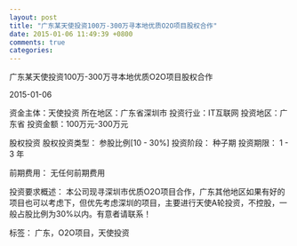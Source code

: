 ```yaml
---
layout: post
title: "广东某天使投资100万-300万寻本地优质O2O项目股权合作"
date: 2015-01-06 11:49:39 +0800
comments: true
categories: 
---
```

广东某天使投资100万-300万寻本地优质O2O项目股权合作



2015-01-06

资金主体：天使投资
所在地区：广东省深圳市
投资行业：IT互联网
投资地区：广东省
投资金额：100万元-300万元

股权投资
股权投资类型：
                            参股比例[10 - 30%] 
                                                                                投资阶段：
                            种子期 
                                                                                                                                        投资期限：
                            1 - 3 年

前期费用：
无任何前期费用

投资要求概述：
本公司现寻深圳市优质O2O项目合作，广东其他地区如果有好的项目也可以考虑下，但优先考虑深圳的项目，主要进行天使A轮投资，不控股，一般占股比例为30%以内。有意者请联系！

标签：
广东，O2O项目，天使投资

